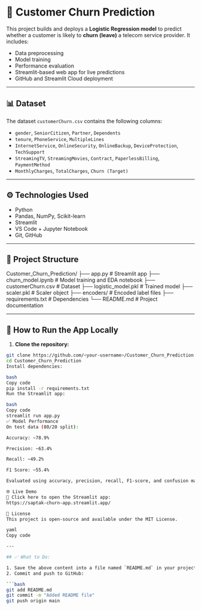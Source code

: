 # 🧠 Customer Churn Prediction

This project builds and deploys a **Logistic Regression model** to predict whether a customer is likely to **churn (leave)** a telecom service provider. It includes:

- Data preprocessing
- Model training
- Performance evaluation
- Streamlit-based web app for live predictions
- GitHub and Streamlit Cloud deployment

---

## 📊 Dataset

The dataset `customerChurn.csv` contains the following columns:

- `gender`, `SeniorCitizen`, `Partner`, `Dependents`
- `tenure`, `PhoneService`, `MultipleLines`
- `InternetService`, `OnlineSecurity`, `OnlineBackup`, `DeviceProtection`, `TechSupport`
- `StreamingTV`, `StreamingMovies`, `Contract`, `PaperlessBilling`, `PaymentMethod`
- `MonthlyCharges`, `TotalCharges`, `Churn (Target)`

---

## ⚙️ Technologies Used

- Python
- Pandas, NumPy, Scikit-learn
- Streamlit
- VS Code + Jupyter Notebook
- Git, GitHub

---

## 📌 Project Structure
Customer_Churn_Prediction/
├── app.py # Streamlit app
├── churn_model.ipynb # Model training and EDA notebook
├── customerChurn.csv # Dataset
├── logistic_model.pkl # Trained model
├── scaler.pkl # Scaler object
├── encoders/ # Encoded label files
├── requirements.txt # Dependencies
└── README.md # Project documentation


---

## 🚀 How to Run the App Locally

1. **Clone the repository:**

```bash
git clone https://github.com/<your-username>/Customer_Churn_Prediction.git
cd Customer_Churn_Prediction
Install dependencies:

bash
Copy code
pip install -r requirements.txt
Run the Streamlit app:

bash
Copy code
streamlit run app.py
✅ Model Performance
On test data (80/20 split):

Accuracy: ~78.9%

Precision: ~63.4%

Recall: ~49.2%

F1 Score: ~55.4%

Evaluated using accuracy, precision, recall, F1-score, and confusion matrix.

🌐 Live Demo
🔗 Click here to open the Streamlit app:
https://saptak-churn-app.streamlit.app/

📃 License
This project is open-source and available under the MIT License.

yaml
Copy code

---

## ✅ What to Do:

1. Save the above content into a file named `README.md` in your project root folder.
2. Commit and push to GitHub:

```bash
git add README.md
git commit -m "Added README file"
git push origin main
